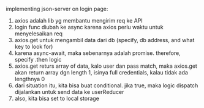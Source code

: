 implementing json-server on login page:

1. axios adalah lib yg membantu mengirim req ke API
2. login func diubah ke async karena axios perlu waktu untuk menyelesaikan req
3. axios.get untuk mengambil data dari db (specify, db address, and what key to look for)
4. karena async-await, maka sebenarnya adalah promise. therefore, specify .then logic
5. axios.get returs array of data, kalo user dan pass match, maka axios.get akan return array dgn length 1, isinya full credentials, kalau tidak ada lengthnya 0
6. dari situation itu, kita bisa buat conditional. jika true, maka logic dispatch dijalankan untuk send data ke userReducer
7. also, kita bisa set to local storage

